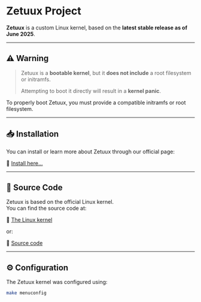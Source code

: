 # Zetuux Project

**Zetuux** is a custom Linux kernel, based on the **latest stable release as of June 2025**.

---

## ⚠️ Warning

> Zetuux is a **bootable kernel**, but it **does not include** a root filesystem or initramfs.  
>  
> Attempting to boot it directly will result in a **kernel panic**.

To properly boot Zetuux, you must provide a compatible initramfs or root filesystem.

---

## 📥 Installation

You can install or learn more about Zetuux through our official page:

🔗 [Install here...](https://linktr.ee/zetuux)

---

## 🧬 Source Code

Zetuux is based on the official Linux kernel.  
You can find the source code at:

🔗 [The Linux kernel](https://github.com/torvalds/linux)

or:

🔗 [Source code](https://drive.google.com/file/d/19c2CZVVrxZmGtbZY-boRoTXQPTeTMljk/view)

---

## ⚙️ Configuration

The Zetuux kernel was configured using:

```bash
make menuconfig
